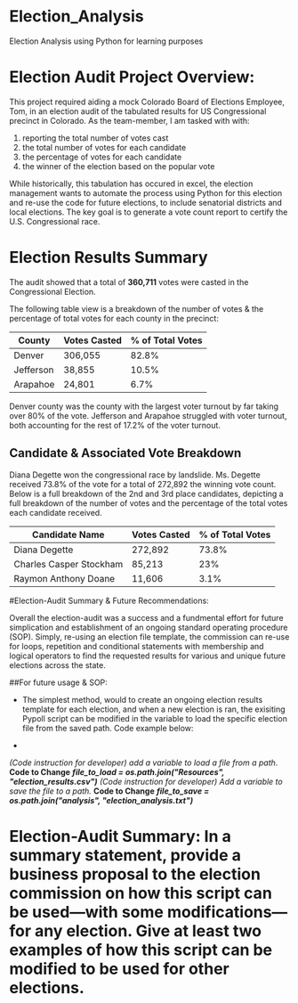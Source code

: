# Election_Analysis
Election Analysis using Python for learning purposes


# Election Audit Project Overview:

This project required aiding a mock Colorado Board of Elections Employee, Tom, in an election audit of the tabulated results for US Congressional precinct in Colorado.  As the team-member, I am tasked with with:
1) reporting the total number of votes cast
2) the total number of votes for each candidate
3) the percentage of votes for each candidate
4) the winner of the election based on the popular vote

While historically, this tabulation has occured in excel, the election management wants to automate the process using Python for this election and re-use the code for future elections, to include senatorial districts and local elections.  The key goal is to generate a vote count report to certify the U.S. Congressional race.  

# Election Results Summary

The audit showed that a total of **360,711** votes were casted in the Congressional Election.

The following table view is a breakdown of the number of votes & the percentage of total votes for each county in the precinct:

| County        | Votes Casted  | % of Total Votes |
| ------------- | ------------- | -----------------|
| Denver        | 306,055       | 82.8%            |
| Jefferson     | 38,855        | 10.5%            |
| Arapahoe      | 24,801        | 6.7%             |

Denver county was the county with the largest voter turnout by far taking over 80% of the vote.  Jefferson and Arapahoe struggled with voter turnout, both accounting for the rest of 17.2% of the voter turnout.


## Candidate & Associated Vote Breakdown

Diana Degette won the congressional race by landslide.  Ms. Degette received 73.8% of the vote for a total of 272,892 the winning vote count. Below is a full breakdown of the 2nd and 3rd place candidates, depicting a full breakdown of the number of votes and the percentage of the total votes each candidate received. 

|Candidate Name           | Votes Casted  | % of Total Votes |
| -------------           | ------------- | -----------------|
| Diana Degette           | 272,892       | 73.8%            |
| Charles Casper Stockham | 85,213        | 23%              |
| Raymon Anthony Doane    | 11,606        | 3.1%             |


#Election-Audit Summary & Future Recommendations:
 
Overall the election-audit was a success and a fundmental effort for future simplication and establishment of an ongoing standard operating procedure (SOP).  Simply,  re-using an election file template, the commission can re-use for loops, repetition and conditional statements with membership and logical operators to find the requested results for various and unique future elections across the state.   

##For future usage & SOP:

* The simplest method, would to create an ongoing election results template for each election, and when a new election is ran, the exisiting Pypoll script can be modified in the variable to load the specific election file from the saved path.  Code example below:
- 
_(Code instruction for developer) add a variable to load a file from a path_.
**Code to Change** **_file_to_load = os.path.join("Resources", "election_results.csv")_**
_(Code instruction for developer) Add a variable to save the file to a path._
**Code to Change** **_file_to_save = os.path.join("analysis", "election_analysis.txt")_**
 
# Election-Audit Summary: In a summary statement, provide a business proposal to the election commission on how this script can be used—with some modifications—for any election. Give at least two examples of how this script can be modified to be used for other elections.
